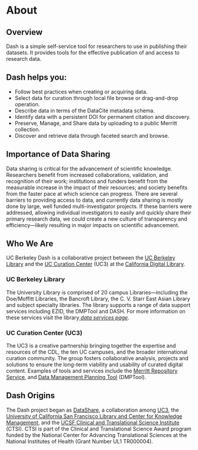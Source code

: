 # About

## Overview

Dash is a simple self-service tool for researchers to use in publishing
their datasets. It provides tools for the effective publication of and
access to research data.

## Dash helps you:

- Follow best practices when creating or acquiring data.
- Select data for curation through local file browse or drag-and-drop
  operation.
- Describe data in terms of the DataCite metadata schema.
- Identify data with a persistent DOI for permanent citation and discovery.
- Preserve, Manage, and Share data by uploading to a public Merritt
  collection.
- Discover and retrieve data through faceted search and browse.

## Importance of Data Sharing

Data sharing is critical for the advancement of scientific knowledge.
Researchers benefit from increased collaborations, validation, and
recognition of their work; institutions and funders benefit from the
measurable increase in the impact of their resources; and society benefits
from the faster pace at which science can progress. There are several
barriers to providing access to data, and currently data sharing is mostly
done by large, well funded multi-investigator projects. If these barriers
were addressed, allowing individual investigators to easily and quickly
share their primary research data, we could create a new culture of
transparency and efficiency—likely resulting in major impacts on scientific
advancement.

## Who We Are

UC Berkeley Dash is a collaborative project between the
[UC Berkeley Library](http://lib.berkeley.edu/) and the
[UC Curation Center](http://cdlib.org/uc3) (UC3) at the
[California Digital Library](http://cdlib.org/).

### UC Berkeley Library

The University Library is comprised of 20 campus Libraries—including the
Doe/Moffitt Libraries, the Bancroft Library, the C. V. Starr East Asian
Library and subject specialty libraries. The library supports a range of
data support services including EZID, the DMPTool and DASH. For more
information on these services visit the
library[ *data services page*](http://www.lib.berkeley.edu/how-to-find/data-gis).

### UC Curation Center (UC3)

The UC3 is a creative partnership bringing together the expertise and
resources of the CDL, the ten UC campuses, and the broader international
curation community. The group fosters collaborative analysis, projects and
solutions to ensure the long-term viability and usability of curated
digital content. Examples of tools and services include the
[Merritt Repository Service](https://merritt.cdlib.org/), and
[Data Management Planning Tool](https://dmptool.org/) (DMPTool).

## Dash Origins

The Dash project began as [DataShare](http://datashare.ucsf.edu/), a
collaboration among [UC3](http://www.cdlib.org/uc3), the
[University of California San Francisco Library and Center for Knowledge Management](http://www.library.ucsf.edu/),
and the
[UCSF Clinical and Translational Science Institute](http://ctsi.ucsf.edu/)
(CTSI). CTSI is part of the Clinical and Translational Science Award
program funded by the National Center for Advancing Translational Sciences
at the National Institutes of Health (Grant Number UL1 TR000004).
